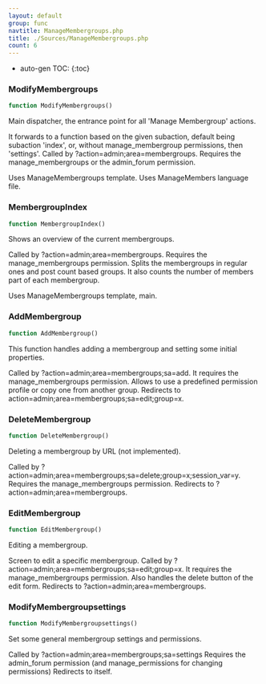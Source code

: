 ```yaml
---
layout: default
group: func
navtitle: ManageMembergroups.php
title: ./Sources/ManageMembergroups.php
count: 6
---
```

* auto-gen TOC:
{:toc}
### ModifyMembergroups

```php
function ModifyMembergroups()
```
Main dispatcher, the entrance point for all 'Manage Membergroup' actions.

It forwards to a function based on the given subaction, default being subaction 'index', or, without manage_membergroup
permissions, then 'settings'.
Called by ?action=admin;area=membergroups.
Requires the manage_membergroups or the admin_forum permission.

Uses ManageMembergroups template.
Uses ManageMembers language file.

### MembergroupIndex

```php
function MembergroupIndex()
```
Shows an overview of the current membergroups.

Called by ?action=admin;area=membergroups.
Requires the manage_membergroups permission.
Splits the membergroups in regular ones and post count based groups.
It also counts the number of members part of each membergroup.

Uses ManageMembergroups template, main.

### AddMembergroup

```php
function AddMembergroup()
```
This function handles adding a membergroup and setting some initial properties.

Called by ?action=admin;area=membergroups;sa=add.
It requires the manage_membergroups permission.
Allows to use a predefined permission profile or copy one from another group.
Redirects to action=admin;area=membergroups;sa=edit;group=x.

### DeleteMembergroup

```php
function DeleteMembergroup()
```
Deleting a membergroup by URL (not implemented).

Called by ?action=admin;area=membergroups;sa=delete;group=x;session_var=y.
Requires the manage_membergroups permission.
Redirects to ?action=admin;area=membergroups.

### EditMembergroup

```php
function EditMembergroup()
```
Editing a membergroup.

Screen to edit a specific membergroup.
Called by ?action=admin;area=membergroups;sa=edit;group=x.
It requires the manage_membergroups permission.
Also handles the delete button of the edit form.
Redirects to ?action=admin;area=membergroups.

### ModifyMembergroupsettings

```php
function ModifyMembergroupsettings()
```
Set some general membergroup settings and permissions.

Called by ?action=admin;area=membergroups;sa=settings
Requires the admin_forum permission (and manage_permissions for changing permissions)
Redirects to itself.

